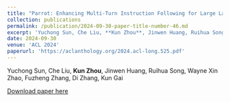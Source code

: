 ```yaml
---
title: "Parrot: Enhancing Multi-Turn Instruction Following for Large Language Models"
collection: publications
permalink: /publication/2024-09-30-paper-title-number-46.md
excerpt: 'Yuchong Sun, Che Liu, **Kun Zhou**, Jinwen Huang, Ruihua Song, Wayne Xin Zhao, Fuzheng Zhang, Di Zhang, Kun Gai'
date: 2024-09-30
venue: 'ACL 2024'
paperurl: 'https://aclanthology.org/2024.acl-long.525.pdf'
---
```

Yuchong Sun, Che Liu, **Kun Zhou**, Jinwen Huang, Ruihua Song, Wayne Xin Zhao, Fuzheng Zhang, Di Zhang, Kun Gai

[Download paper here](https://aclanthology.org/2024.acl-long.525.pdf)